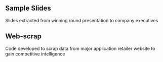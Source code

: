 ## Sample Slides 
Slides extracted from winning round presentation to company executives 

## Web-scrap
Code developed to scrap data from major application retailer website to gain competitive intelligence
